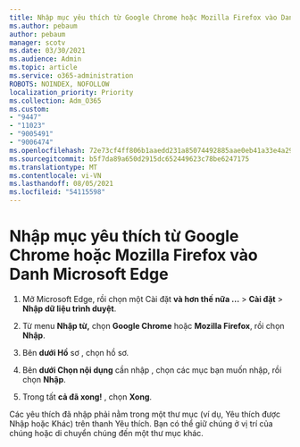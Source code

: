 ```yaml
---
title: Nhập mục yêu thích từ Google Chrome hoặc Mozilla Firefox vào Danh Microsoft Edge
ms.author: pebaum
author: pebaum
manager: scotv
ms.date: 03/30/2021
ms.audience: Admin
ms.topic: article
ms.service: o365-administration
ROBOTS: NOINDEX, NOFOLLOW
localization_priority: Priority
ms.collection: Adm_O365
ms.custom:
- "9447"
- "11023"
- "9005491"
- "9006474"
ms.openlocfilehash: 72e73cf4ff806b1aaedd231a85074492885aae0eb41a33e4a2906cf15fda877a
ms.sourcegitcommit: b5f7da89a650d2915dc652449623c78be6247175
ms.translationtype: MT
ms.contentlocale: vi-VN
ms.lasthandoff: 08/05/2021
ms.locfileid: "54115598"
---
```

# <a name="import-favorites-from-google-chrome-or-mozilla-firefox-to-microsoft-edge"></a>Nhập mục yêu thích từ Google Chrome hoặc Mozilla Firefox vào Danh Microsoft Edge

1. Mở Microsoft Edge, rồi chọn một Cài đặt **và hơn thế nữa ...**  >  **Cài đặt**  >  **Nhập dữ liệu trình duyệt**.

1. Từ menu **Nhập từ,** chọn **Google Chrome** hoặc **Mozilla Firefox**, rồi chọn **Nhập**.

1. Bên **dưới Hồ** sơ , chọn hồ sơ.

1. Bên **dưới Chọn nội dụng** cần nhập , chọn các mục bạn muốn nhập, rồi chọn **Nhập**.

1. Trong tất **cả đã xong!** , chọn **Xong**.

Các yêu thích đã nhập phải nằm trong một thư mục (ví dụ, Yêu thích được Nhập hoặc Khác) trên thanh Yêu thích. Bạn có thể giữ chúng ở vị trí của chúng hoặc di chuyển chúng đến một thư mục khác.
